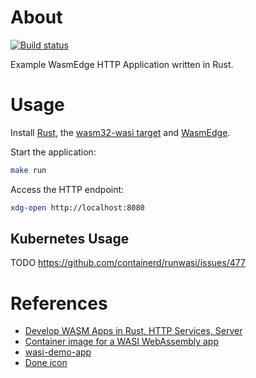 # About

[![Build status](https://github.com/rgl/wasmedge-http-rust-example/workflows/build/badge.svg)](https://github.com/rgl/wasmedge-http-rust-example/actions?query=workflow%3Abuild)

Example WasmEdge HTTP Application written in Rust.

# Usage

Install [Rust](https://github.com/rust-lang/rust), the [wasm32-wasi target](https://bytecodealliance.github.io/cargo-wasi/steps.html) and [WasmEdge](https://github.com/WasmEdge/WasmEdge).

Start the application:

```bash
make run
```

Access the HTTP endpoint:

```bash
xdg-open http://localhost:8080
```

## Kubernetes Usage

TODO https://github.com/containerd/runwasi/issues/477

# References

* [Develop WASM Apps in Rust, HTTP Services, Server](https://wasmedge.org/docs/develop/rust/http_service/server/#the-warp-api)
* [Container image for a WASI WebAssembly app](https://github.com/second-state/wasmedge-containers-examples/blob/main/simple_wasi_app.md)
* [wasi-demo-app](https://github.com/containerd/runwasi/tree/containerd-shim-wasmedge/v0.3.0/crates/wasi-demo-app)
* [Done icon](https://icons8.com/icon/uw-X2j32n7Xp/done)

